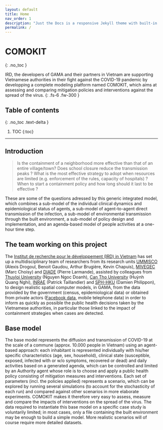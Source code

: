 ```yaml
---
layout: default
title: Home
nav_order: 1
description: "Just the Docs is a responsive Jekyll theme with built-in search that is easily customizable and hosted on GitHub Pages."
permalink: /
---
```


# COMOKIT
{: .no_toc }

IRD, the developers of GAMA and their partners in Vietnam are supporting Vietnamese authorities in their fight against the COVID-19 pandemic by developping a complete modeling platform named COMOKIT, which aims at assessing and comparing mitigation policies and interventions against the spread of the virus.
{: .fs-6 .fw-300 }

## Table of contents
{: .no_toc .text-delta }

1. TOC
{:toc}

---

## Introduction

> Is the containment of a neighborhood more effective than that of an entire village/town? Does school closure reduce the transmission peaks ? What is the most effective strategy to adopt when resources are limited (e.g. enforcement of the rules, capacity of hospitals) ? When to start a containment policy and how long should it last to be effective ?

These are some of the questions adressed by this generic integrated model, which combines a sub-model of the individual clinical dynamics and epidemiological status of agents, a sub-model of agent-to-agent direct transmission of the infection, a sub-model of environmental transmission through the built environment, a sub-model of policy design and implementation, and an agenda-based model of people activities at a one-hour time step.

## The team working on this project

The [Institut de recherche pour le développement (IRD) in Vietnam](https://en-vietnam.ird.fr/) has set up a multidisciplinary team of researchers from its research units [UMMISCO](https://www.ummisco.fr/) (Alexis Drogoul, Benoit Gaudou, Arthur Brugière, Kevin Chapuis), [MIVEGEC](https://www.mivegec.ird.fr/en/) (Marc Choisy) and [DIADE](https://diade.ird.fr/en) (Pierre Larmande), assisted by colleagues from [Thuyloi University](http://en.tlu.edu.vn/) (Nguyen Ngoc Doanh), [Can Tho University](https://en.ctu.edu.vn/) (Huỳnh Quang Nghi), [INRAE](https://www.inrae.fr/en) (Patrick Taillandier) and [SPH-HKU](https://sph.hku.hk/en/) (Damien Philippon), to design realistic spatial computer models, in GAMA, from the data provided by the government (census, epidemiological data) or obtained from private actors ([Facebook data](https://dataforgood.fb.com/), mobile telephone data) in order to inform as quickly as possible the public health decisions taken by the Vietnamese authorities, in particular those linked to the impact of containment strategies when cases are detected.

## Base model

The base model represents the diffusion and transmission of COVID-19 at the scale of a commune (approx. 10.000 people in Vietnam) using an agent-based approach: each inhabitant is represented individually with his/her specific characteristics (age, sex, household), clinical state (susceptible, exposed, infected with or w/o symptoms, recovered or dead) and daily activities based on a generated agenda, which can be controlled and limited by an Authority agent whose role is to choose and apply a public health policy consisting of mitigation measures and interventions. Each set of parameters (incl. the policies applied) represents a scenario, which can be explored by running several simulations (to account for the stochasticity of each run) and compared against other scenarios in more elaborate experiments. COMOKIT makes it therefore very easy to assess, measure and compare the impacts of interventions on the spread of the virus. The data required to instantiate this base model on a specific case study is voluntarily limited; in most cases, only a file containing the built environment may be enough to build a simple model. More realistic scenarios will of course require more detailed datasets.